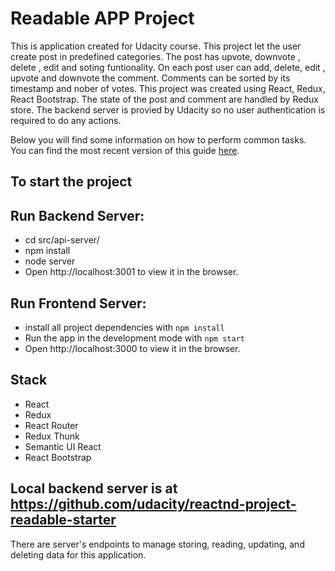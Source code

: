 # Readable APP Project

This is application created for Udacity course. This project let the user create post in predefined categories. The post has upvote, downvote , delete , edit and soting funtionality. On each post user can add, delete, edit , upvote and downvote the comment. Comments can be sorted by its timestamp and nober of votes.
This project was created using React, Redux, React Bootstrap. The state of the post and comment are handled by Redux store. The backend server is provied by Udacity so no user authentication is required to do any actions. 



Below you will find some information on how to perform common tasks.<br>
You can find the most recent version of this guide [here](https://github.com/RashmiPrashant/ReadableApp/blob/master/README.md).

## To start the project 

## Run Backend Server:
* cd src/api-server/
* npm install
* node server
* Open http://localhost:3001 to view it in the browser.

## Run Frontend Server:
* install all project dependencies with `npm install`
* Run the app in the development mode with `npm start`
* Open http://localhost:3000 to view it in the browser.


## Stack 
* React
* Redux
* React Router
* Redux Thunk
* Semantic UI React
* React Bootstrap

## Local backend server is at https://github.com/udacity/reactnd-project-readable-starter
There are server's endpoints to manage storing, reading, updating, and deleting data for this application.
